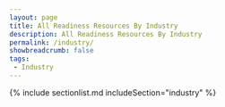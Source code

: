 ```yaml
---
layout: page
title: All Readiness Resources By Industry
description: All Readiness Resources By Industry
permalink: /industry/
showbreadcrumb: false
tags:
 - Industry
---
```


{% include sectionlist.md 
    includeSection="industry" 
%}
